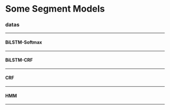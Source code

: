 # Some Segment Models

### datas
---

#### BiLSTM-Softmax
---

#### BiLSTM-CRF
---

#### CRF
---

#### HMM
---


